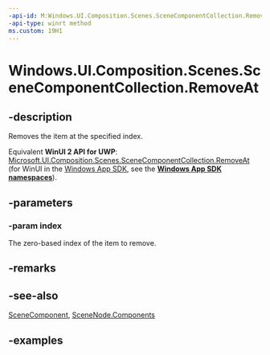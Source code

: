 ```yaml
---
-api-id: M:Windows.UI.Composition.Scenes.SceneComponentCollection.RemoveAt(System.UInt32)
-api-type: winrt method
ms.custom: 19H1
---
```


<!-- Method syntax.
public void SceneComponentCollection.RemoveAt(UInt32 index)
-->

# Windows.UI.Composition.Scenes.SceneComponentCollection.RemoveAt

## -description

Removes the item at the specified index.

Equivalent **WinUI 2 API for UWP**: [Microsoft.UI.Composition.Scenes.SceneComponentCollection.RemoveAt](/windows/winui/api/microsoft.ui.composition.scenes.scenecomponentcollection.removeat) (for WinUI in the [Windows App SDK](/windows/apps/windows-app-sdk/), see the **[Windows App SDK namespaces](/windows/windows-app-sdk/api/winrt/)**).

## -parameters
### -param index

The zero-based index of the item to remove.

## -remarks

## -see-also

[SceneComponent](scenecomponent.md), [SceneNode.Components](scenenode_components.md)

## -examples

